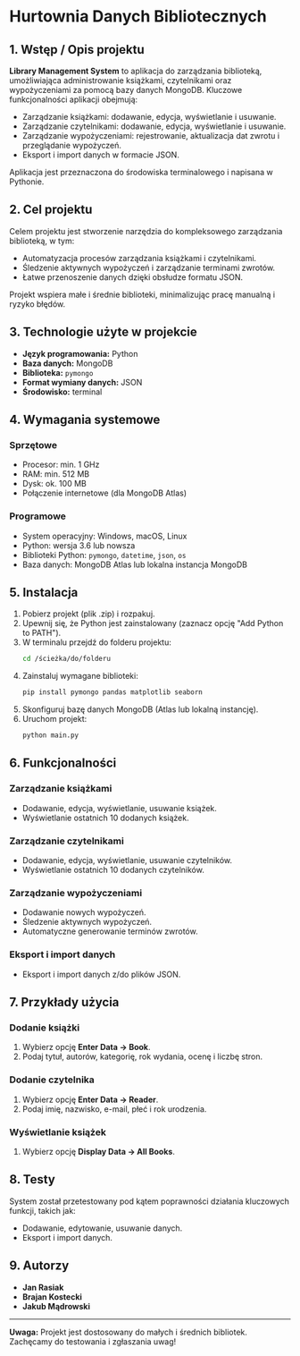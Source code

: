 
# Hurtownia Danych Bibliotecznych

## 1. Wstęp / Opis projektu

**Library Management System** to aplikacja do zarządzania biblioteką, umożliwiająca administrowanie książkami, czytelnikami oraz wypożyczeniami za pomocą bazy danych MongoDB. Kluczowe funkcjonalności aplikacji obejmują:

- Zarządzanie książkami: dodawanie, edycja, wyświetlanie i usuwanie.
- Zarządzanie czytelnikami: dodawanie, edycja, wyświetlanie i usuwanie.
- Zarządzanie wypożyczeniami: rejestrowanie, aktualizacja dat zwrotu i przeglądanie wypożyczeń.
- Eksport i import danych w formacie JSON.

Aplikacja jest przeznaczona do środowiska terminalowego i napisana w Pythonie.

## 2. Cel projektu

Celem projektu jest stworzenie narzędzia do kompleksowego zarządzania biblioteką, w tym:

- Automatyzacja procesów zarządzania książkami i czytelnikami.
- Śledzenie aktywnych wypożyczeń i zarządzanie terminami zwrotów.
- Łatwe przenoszenie danych dzięki obsłudze formatu JSON.

Projekt wspiera małe i średnie biblioteki, minimalizując pracę manualną i ryzyko błędów.

## 3. Technologie użyte w projekcie

- **Język programowania:** Python
- **Baza danych:** MongoDB
- **Biblioteka:** `pymongo`
- **Format wymiany danych:** JSON
- **Środowisko:** terminal

## 4. Wymagania systemowe

### Sprzętowe
- Procesor: min. 1 GHz
- RAM: min. 512 MB
- Dysk: ok. 100 MB
- Połączenie internetowe (dla MongoDB Atlas)

### Programowe
- System operacyjny: Windows, macOS, Linux
- Python: wersja 3.6 lub nowsza
- Biblioteki Python: `pymongo`, `datetime`, `json`, `os`
- Baza danych: MongoDB Atlas lub lokalna instancja MongoDB

## 5. Instalacja

1. Pobierz projekt (plik .zip) i rozpakuj.
2. Upewnij się, że Python jest zainstalowany (zaznacz opcję "Add Python to PATH").
3. W terminalu przejdź do folderu projektu:
   ```bash
   cd /ścieżka/do/folderu
   ```
4. Zainstaluj wymagane biblioteki:
   ```bash
   pip install pymongo pandas matplotlib seaborn
   ```
5. Skonfiguruj bazę danych MongoDB (Atlas lub lokalną instancję).
6. Uruchom projekt:
   ```bash
   python main.py
   ```

## 6. Funkcjonalności

### Zarządzanie książkami
- Dodawanie, edycja, wyświetlanie, usuwanie książek.
- Wyświetlanie ostatnich 10 dodanych książek.

### Zarządzanie czytelnikami
- Dodawanie, edycja, wyświetlanie, usuwanie czytelników.
- Wyświetlanie ostatnich 10 dodanych czytelników.

### Zarządzanie wypożyczeniami
- Dodawanie nowych wypożyczeń.
- Śledzenie aktywnych wypożyczeń.
- Automatyczne generowanie terminów zwrotów.

### Eksport i import danych
- Eksport i import danych z/do plików JSON.

## 7. Przykłady użycia

### Dodanie książki
1. Wybierz opcję **Enter Data → Book**.
2. Podaj tytuł, autorów, kategorię, rok wydania, ocenę i liczbę stron.

### Dodanie czytelnika
1. Wybierz opcję **Enter Data → Reader**.
2. Podaj imię, nazwisko, e-mail, płeć i rok urodzenia.

### Wyświetlanie książek
1. Wybierz opcję **Display Data → All Books**.

## 8. Testy

System został przetestowany pod kątem poprawności działania kluczowych funkcji, takich jak:
- Dodawanie, edytowanie, usuwanie danych.
- Eksport i import danych.

## 9. Autorzy

- **Jan Rasiak**
- **Brajan Kostecki**
- **Jakub Mądrowski**

---

**Uwaga:** Projekt jest dostosowany do małych i średnich bibliotek. Zachęcamy do testowania i zgłaszania uwag!

